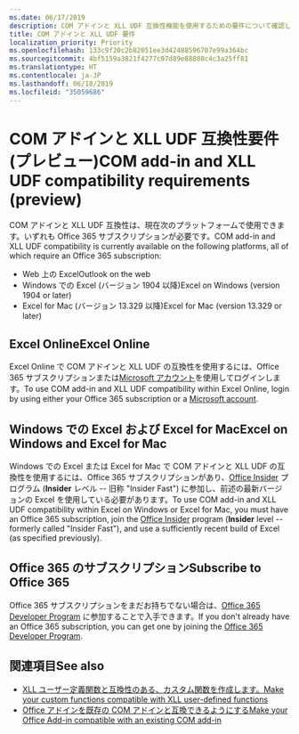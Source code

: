 ```yaml
---
ms.date: 06/17/2019
description: COM アドインと XLL UDF 互換性機能を使用するための要件について確認します。
title: COM アドインと XLL UDF 要件
localization_priority: Priority
ms.openlocfilehash: 133c9f20c2b82051ee3d42488596707e99a364bc
ms.sourcegitcommit: 4bf5159a3821f4277c07d89e88808c4c3a25ff81
ms.translationtype: HT
ms.contentlocale: ja-JP
ms.lasthandoff: 06/18/2019
ms.locfileid: "35059686"
---
```

# <a name="com-add-in-and-xll-udf-compatibility-requirements-preview"></a><span data-ttu-id="f4ad4-103">COM アドインと XLL UDF 互換性要件 (プレビュー)</span><span class="sxs-lookup"><span data-stu-id="f4ad4-103">COM add-in and XLL UDF compatibility requirements (preview)</span></span>

<span data-ttu-id="f4ad4-104">COM アドインと XLL UDF 互換性は、現在次のプラットフォームで使用できます。いずれも Office 365 サブスクリプションが必要です。</span><span class="sxs-lookup"><span data-stu-id="f4ad4-104">COM add-in and XLL UDF compatibility is currently available on the following platforms, all of which require an Office 365 subscription:</span></span>

- <span data-ttu-id="f4ad4-105">Web 上の Excel</span><span class="sxs-lookup"><span data-stu-id="f4ad4-105">Outlook on the web</span></span>
- <span data-ttu-id="f4ad4-106">Windows での Excel (バージョン 1904 以降)</span><span class="sxs-lookup"><span data-stu-id="f4ad4-106">Excel on Windows (version 1904 or later)</span></span>
- <span data-ttu-id="f4ad4-107">Excel for Mac (バージョン 13.329 以降)</span><span class="sxs-lookup"><span data-stu-id="f4ad4-107">Excel for Mac (version 13.329 or later)</span></span>

## <a name="excel-online"></a><span data-ttu-id="f4ad4-108">Excel Online</span><span class="sxs-lookup"><span data-stu-id="f4ad4-108">Excel Online</span></span>
<span data-ttu-id="f4ad4-109">Excel Online で COM アドインと XLL UDF の互換性を使用するには、Office 365 サブスクリプションまたは[Microsoft アカウント](https://account.microsoft.com/account)を使用してログインします。</span><span class="sxs-lookup"><span data-stu-id="f4ad4-109">To use COM add-in and XLL UDF compatibility within Excel Online, login by using either your Office 365 subscription or a [Microsoft account](https://account.microsoft.com/account).</span></span>

## <a name="excel-on-windows-and-excel-for-mac"></a><span data-ttu-id="f4ad4-110">Windows での Excel および Excel for Mac</span><span class="sxs-lookup"><span data-stu-id="f4ad4-110">Excel on Windows and Excel for Mac</span></span>
<span data-ttu-id="f4ad4-111">Windows での Excel または Excel for Mac で COM アドインと XLL UDF の互換性を使用するには、Office 365 サブスクリプションがあり、[Office Insider](https://products.office.com/office-insider) プログラム (**Insider** レベル -- 旧称 "Insider Fast") に参加し、前述の最新バージョンの Excel を使用している必要があります。</span><span class="sxs-lookup"><span data-stu-id="f4ad4-111">To use COM add-in and XLL UDF compatibility within Excel on Windows or Excel for Mac, you must have an Office 365 subscription, join the [Office Insider](https://products.office.com/office-insider) program (**Insider** level -- formerly called "Insider Fast"), and use a sufficiently recent build of Excel (as specified previously).</span></span>

## <a name="subscribe-to-office-365"></a><span data-ttu-id="f4ad4-112">Office 365 のサブスクリプション</span><span class="sxs-lookup"><span data-stu-id="f4ad4-112">Subscribe to Office 365</span></span>
<span data-ttu-id="f4ad4-113">Office 365 サブスクリプションをまだお持ちでない場合は、[Office 365 Developer Program](https://developer.microsoft.com/ja-JP/office/dev-program) に参加することで入手できます。</span><span class="sxs-lookup"><span data-stu-id="f4ad4-113">If you don't already have an Office 365 subscription, you can get one by joining the [Office 365 Developer Program](https://developer.microsoft.com/en-us/office/dev-program).</span></span>

## <a name="see-also"></a><span data-ttu-id="f4ad4-114">関連項目</span><span class="sxs-lookup"><span data-stu-id="f4ad4-114">See also</span></span>

- [<span data-ttu-id="f4ad4-115">XLL ユーザー定義関数と互換性のある、カスタム関数を作成します。</span><span class="sxs-lookup"><span data-stu-id="f4ad4-115">Make your custom functions compatible with XLL user-defined functions</span></span>](make-custom-functions-compatible-with-xll-udf.md)
- [<span data-ttu-id="f4ad4-116">Office アドインを既存の COM アドインと互換できるようにする</span><span class="sxs-lookup"><span data-stu-id="f4ad4-116">Make your Office Add-in compatible with an existing COM add-in</span></span>](../develop/make-office-add-in-compatible-with-existing-com-add-in.md)
